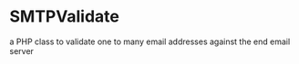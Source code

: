 SMTPValidate
============

a PHP class to validate one to many email addresses against the end email server
